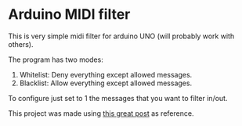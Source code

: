 # Arduino MIDI filter

This is very simple midi filter for arduino UNO (will probably work with others).

The program has two modes: 
  1. Whitelist: Deny everything except allowed messages.
  2. Blacklist: Allow everything except allowed messages.

To configure just set to 1 the messages that you want to filter in/out.

This project was made using [this great post](https://diyelectromusic.wordpress.com/2020/09/12/arduino-midi-filter/) as reference.

